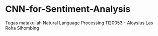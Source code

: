 # CNN-for-Sentiment-Analysis
Tugas matakuliah Natural Language Processing
1120053 - Aloysius Las Roha Sihombing
